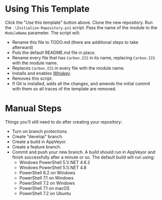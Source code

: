# Using This Template

Click the "Use this template" button above. Clone the new repository. Run the `.\Initialize-Repository.ps1` script.
Pass the name of the module to the `ModuleName` parameter. The script will:

* Rename this file to TODO.md (there are additional steps to take afterward)
* Puts the default README.md file in place.
* Rename every file that has `Carbon.IIS` in its name, replacing `Carbon.IIS` with the module name.
* Replaces `Carbon.IIS` in every file with the module name.
* Installs and enables [Whiskey](https://github.com/webmd-health-services/Whiskey/wiki).
* Removes this script.
* If Git is installed, adds all the changes, and amends the initial commit with them so all traces of the template are
  removed.

# Manual Steps

Things you'll still need to do after creating your repository:

* Turn on branch protections.
* Create "develop" branch.
* Create a build in AppVeyor.
* Create a feature branch.
* Commit and push your new branch. A build should run in AppVeyor and finish successfully after a minute or so. The
default build will run using:
  * Windows PowerShell 5.1/.NET 4.6.2
  * Windows PowerShell 5.1/.NET 4.8
  * PowerShell 6.2 on Windows
  * PowerShell 7.1 on Windows
  * PowerShell 7.2 on Windows
  * PowerShell 7.1 on macOS
  * PowerShell 7.2 on Ubuntu